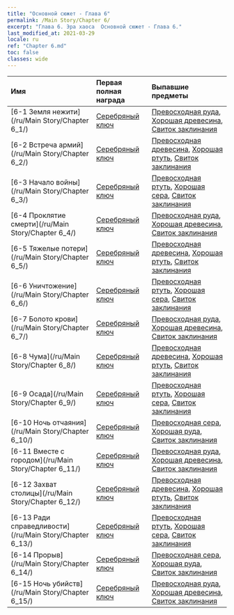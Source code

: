 ```yaml
---
title: "Основной сюжет - Глава 6"
permalink: /Main Story/Chapter 6/
excerpt: "Глава 6. Эра хаоса  Основной сюжет - Глава 6."
last_modified_at: 2021-03-29
locale: ru
ref: "Chapter 6.md"
toc: false
classes: wide
---
```


  | Имя |  Первая полная награда | Выпавшие предметы |
  |:------------|:------------|:------------| 
  | [6-1 Земля нежити](/ru/Main Story/Chapter 6_1/) | [Серебряный ключ](/ru/Items/con_693/) | [Превосходная руда](/ru/Items/mat_19/), [Хорошая древесина](/ru/Items/mat_13/), [Свиток заклинания](/ru/Items/con_694/) |
  | [6-2 Встреча армий](/ru/Main Story/Chapter 6_2/) | [Серебряный ключ](/ru/Items/con_693/) | [Превосходная древесина](/ru/Items/mat_20/), [Хорошая ртуть](/ru/Items/mat_14/), [Свиток заклинания](/ru/Items/con_694/) |
  | [6-3 Начало войны](/ru/Main Story/Chapter 6_3/) | [Серебряный ключ](/ru/Items/con_693/) | [Превосходная ртуть](/ru/Items/mat_21/), [Хорошая сера](/ru/Items/mat_15/), [Свиток заклинания](/ru/Items/con_694/) |
  | [6-4 Проклятие смерти](/ru/Main Story/Chapter 6_4/) | [Серебряный ключ](/ru/Items/con_693/) | [Превосходная руда](/ru/Items/mat_19/), [Хорошая древесина](/ru/Items/mat_13/), [Свиток заклинания](/ru/Items/con_694/) |
  | [6-5 Тяжелые потери](/ru/Main Story/Chapter 6_5/) | [Серебряный ключ](/ru/Items/con_693/) | [Превосходная древесина](/ru/Items/mat_20/), [Хорошая ртуть](/ru/Items/mat_14/), [Свиток заклинания](/ru/Items/con_694/) |
  | [6-6 Уничтожение](/ru/Main Story/Chapter 6_6/) | [Серебряный ключ](/ru/Items/con_693/) | [Превосходная ртуть](/ru/Items/mat_21/), [Хорошая сера](/ru/Items/mat_15/), [Свиток заклинания](/ru/Items/con_694/) |
  | [6-7 Болото крови](/ru/Main Story/Chapter 6_7/) | [Серебряный ключ](/ru/Items/con_693/) | [Превосходная руда](/ru/Items/mat_19/), [Хорошая древесина](/ru/Items/mat_13/), [Свиток заклинания](/ru/Items/con_694/) |
  | [6-8 Чума](/ru/Main Story/Chapter 6_8/) | [Серебряный ключ](/ru/Items/con_693/) | [Превосходная древесина](/ru/Items/mat_20/), [Хорошая ртуть](/ru/Items/mat_14/), [Свиток заклинания](/ru/Items/con_694/) |
  | [6-9 Осада](/ru/Main Story/Chapter 6_9/) | [Серебряный ключ](/ru/Items/con_693/) | [Превосходная ртуть](/ru/Items/mat_21/), [Хорошая сера](/ru/Items/mat_15/), [Свиток заклинания](/ru/Items/con_694/) |
  | [6-10 Ночь отчаяния](/ru/Main Story/Chapter 6_10/) | [Серебряный ключ](/ru/Items/con_693/) | [Превосходная сера](/ru/Items/mat_22/), [Хорошая руда](/ru/Items/mat_12/), [Свиток заклинания](/ru/Items/con_694/) |
  | [6-11 Вместе с городом](/ru/Main Story/Chapter 6_11/) | [Серебряный ключ](/ru/Items/con_693/) | [Превосходная руда](/ru/Items/mat_19/), [Хорошая древесина](/ru/Items/mat_13/), [Свиток заклинания](/ru/Items/con_694/) |
  | [6-12 Захват столицы](/ru/Main Story/Chapter 6_12/) | [Серебряный ключ](/ru/Items/con_693/) | [Превосходная древесина](/ru/Items/mat_20/), [Хорошая ртуть](/ru/Items/mat_14/), [Свиток заклинания](/ru/Items/con_694/) |
  | [6-13 Ради справедливости](/ru/Main Story/Chapter 6_13/) | [Серебряный ключ](/ru/Items/con_693/) | [Превосходная ртуть](/ru/Items/mat_21/), [Хорошая сера](/ru/Items/mat_15/), [Свиток заклинания](/ru/Items/con_694/) |
  | [6-14 Прорыв](/ru/Main Story/Chapter 6_14/) | [Серебряный ключ](/ru/Items/con_693/) | [Превосходная сера](/ru/Items/mat_22/), [Хорошая руда](/ru/Items/mat_12/), [Свиток заклинания](/ru/Items/con_694/) |
  | [6-15 Ночь убийств](/ru/Main Story/Chapter 6_15/) | [Серебряный ключ](/ru/Items/con_693/) | [Превосходная руда](/ru/Items/mat_19/), [Хорошая древесина](/ru/Items/mat_13/), [Свиток заклинания](/ru/Items/con_694/) |

